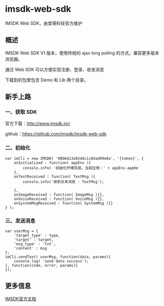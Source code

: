 # imsdk-web-sdk
IMSDK Web SDK，由爱萌科技官方维护



## 概述
IMSDK Web SDK V1 版本，使用传统的 ajax long polling 的方式，兼容更多版本浏览器。

通过 Web SDK 可以方便实现注册、登录、收发消息

下载到的包里包含 Demo 和 Lib 两个目录。

## 新手上路
### 一、获取 SDK
  
  官方下载：http://www.imsdk.im/
  
  github：https://github.com/imsdk/imsdk-web-sdk

### 二、初始化
```
var imCli = new IMSDK( '00b6413a92d4c1c84ad99e0a', '{token}', {
    onInitialized : function( appEnv ){
        console.info( '初始化环境完成，当前应用：' + appEnv.appKe
    },
    onTextReceived : function( TextMsg ){
        console.info('收到文本消息 - TextMsg');
         
    },
    onImageReceived : function( ImageMsg ){},
    onVoiceReceived : function( VoiceMsg ){},
    onSystemMsgReceived : function( SystemMsg ){}  
} );
```
### 三、发送消息
```
var userMsg = {
    'target_type' : type,
    'target' : target,
    'msg_type' : 'txt',
    'content' : msg
};
imCli.sendText( userMsg, function(data, params){
    console.log( 'send data success');
}, function(code, error, params){
});
```


## 更多信息
[IMSDK官方文档](http://docs.imsdk.im/display/dev/Web+SDK)
